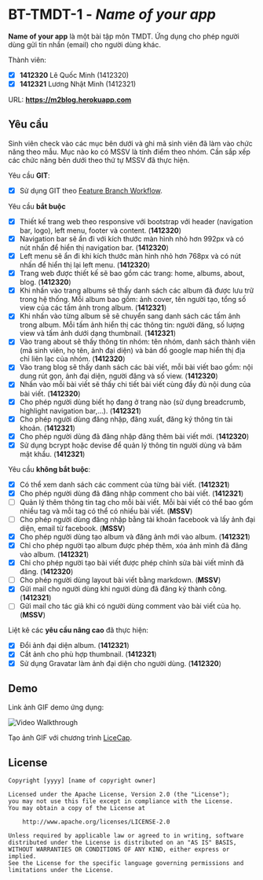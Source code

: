 # BT-TMDT-1 - *Name of your app*

**Name of your app** là một bài tập môn TMDT. Ứng dụng cho phép người dùng gửi tin nhắn (email) cho người dùng khác.

Thành viên:
* [x] **1412320** Lê Quốc Minh (1412320)
* [X] **1412321** Lương Nhật Minh (1412321)

URL: **https://m2blog.herokuapp.com**

## Yêu cầu

Sinh viên check vào các mục bên dưới và ghi mã sinh viên đã làm vào chức năng theo mẫu. Mục nào ko có MSSV là tính điểm theo nhóm. Cần sắp xếp các chức năng bên dưới theo thứ tự MSSV đã thực hiện.

Yêu cầu **GIT**:
* [x] Sử dụng GIT theo [Feature Branch Workflow](https://www.atlassian.com/git/tutorials/comparing-workflows#feature-branch-workflow).

Yêu cầu **bắt buộc**
* [x] Thiết kế trang web theo responsive với bootstrap với header (navigation bar, logo), left menu, footer và content. (**1412320**)
* [x] Navigation bar sẽ ẩn đi với kích thước màn hình nhỏ hơn 992px và có nút nhấn để hiển thị navigation bar. (**1412320**)
* [x] Left menu sẽ ẩn đi khi kích thước màn hình nhỏ hơn 768px và có nút nhấn để hiển thị lại left menu. (**1412320**)
* [x] Trang web được thiết kế sẽ bao gồm các trang: home, albums, about, blog. (**1412320**)
* [x] Khi nhấn vào trang albums sẽ thấy danh sách các album đã được lưu trữ trong hệ thống. Mỗi album bao gồm: ảnh cover, tên người tạo, tổng số view của các tấm ảnh trong album. (**1412321**)
* [x] Khi nhấn vào từng album sẽ sẽ chuyển sang danh sách các tấm ảnh trong album. Mỗi tấm ảnh hiển thị các thông tin: người đăng, số lượng view và tấm ảnh dưới dạng thumbnail. (**1412321**)
* [x] Vào trang about sẽ thấy thông tin nhóm: tên nhóm, danh sách thành viên (mã sinh viên, họ tên, ảnh đại diện) và bản đồ google map hiển thị địa chỉ liên lạc của nhóm. (**1412320**)
* [x] Vào trang blog sẽ thấy danh sách các bài viết, mỗi bài viết bao gồm: nội dung rút gọn, ảnh đại diện, người đăng và số view. (**1412320**)
* [x] Nhấn vào mỗi bài viết sẽ thấy chi tiết bài viết cùng đầy đủ nội dung của bài viết. (**1412320**)
* [x] Cho phép người dùng biết họ đang ở trang nào (sử dụng breadcrumb, highlight navigation bar,...). (**1412321**)
* [x] Cho phép người dùng đăng nhập, đăng xuất, đăng ký thông tin tài khoản. (**1412321**)
* [x] Cho phép người dùng đã đăng nhập đăng thêm bài viết mới. (**1412320**)
* [x] Sử dụng bcrypt hoặc devise để quản lý thông tin người dùng và băm mật khẩu. (**1412321**)

Yêu cầu **không bắt buộc**:
* [x] Có thể xem danh sách các comment của từng bài viết.  (**1412321**)
* [x] Cho phép người dùng đã đăng nhập comment cho bài viết. (**1412321**)
* [ ] Quản lý thêm thông tin tag cho mỗi bài viết. Mỗi bài viết có thể bao gồm nhiều tag và mỗi tag có thể có nhiều bài viết. (**MSSV**)
* [ ] Cho phép người dùng đăng nhập bằng tài khoản facebook và lấy ảnh đại diện, email từ facebook. (**MSSV**)
* [x] Cho phép người dùng tạo album và đăng ảnh mới vào album. (**1412321**)
* [x] Chỉ cho phép người tạo album được phép thêm, xóa ảnh mình đã đăng vào album. (**1412321**)
* [x] Chỉ cho phép người tạo bài viết được phép chỉnh sửa bài viết mình đã đăng. (**1412320**)
* [ ] Cho phép người dùng layout bài viết bằng markdown. (**MSSV**)
* [x] Gửi mail cho người dùng khi người dùng đã đăng ký thành công. (**1412321**)
* [ ] Gửi mail cho tác giả khi có người dùng comment vào bài viết của họ. (**MSSV**)

Liệt kê các **yêu cầu nâng cao** đã thực hiện:
* [x] Đổi ảnh đại diện album. (**1412321**)
* [x] Cắt ảnh cho phù hợp thumbnail. (**1412321**)
* [x] Sử dụng Gravatar làm ảnh đại diện cho người dùng. (**1412320**)

## Demo

Link ảnh GIF demo ứng dụng:

![Video Walkthrough](demo.gif)

Tạo ảnh GIF với chương trình [LiceCap](http://www.cockos.com/licecap/).


## License

    Copyright [yyyy] [name of copyright owner]

    Licensed under the Apache License, Version 2.0 (the "License");
    you may not use this file except in compliance with the License.
    You may obtain a copy of the License at

        http://www.apache.org/licenses/LICENSE-2.0

    Unless required by applicable law or agreed to in writing, software
    distributed under the License is distributed on an "AS IS" BASIS,
    WITHOUT WARRANTIES OR CONDITIONS OF ANY KIND, either express or implied.
    See the License for the specific language governing permissions and
    limitations under the License.
